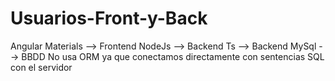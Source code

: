 # Usuarios-Front-y-Back
Angular Materials --> Frontend  NodeJs --> Backend Ts --> Backend  MySql --> BBDD  No usa ORM ya que conectamos directamente con sentencias SQL con el servidor
